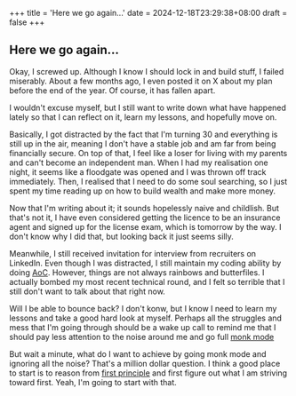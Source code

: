 +++
title = 'Here we go again...'
date = 2024-12-18T23:29:38+08:00
draft = false
+++

## Here we go again...

Okay, I screwed up. Although I know I should lock in and build stuff, I failed miserably. About a few months ago, I even posted it on X about my plan before the end of the year. Of course, it has fallen apart.

I wouldn't excuse myself, but I still want to write down what have happened lately so that I can reflect on it, learn my lessons, and hopefully move on.

Basically, I got distracted by the fact that I'm turning 30 and everything is still up in the air, meaning I don't have a stable job and am far from being financially secure. On top of that, I feel like a loser for living with my parents and can't become an independent man. When I had my realisation one night, it seems like a floodgate was opened and I was thrown off track immediately. Then, I realised that I need to do some soul searching, so I just spent my time reading up on how to build wealth and make more money.

Now that I'm writing about it; it sounds hopelessly naive and childlish. But that's not it, I have even considered getting the licence to be an insurance agent and signed up for the license exam, which is tomorrow by the way. I don't know why I did that, but looking back it just seems silly.

Meanwhile, I still received invitation for interview from recruiters on LinkedIn. Even though I was distracted, I still maintain my coding ability by doing [AoC](https://adventofcode.com/2024). However, things are not always rainbows and butterfiles. I actually bombed my most recent technical round, and I felt so terrible that I still don't want to talk about that right now.

Will I be able to bounce back? I don't konw, but I know I need to learn my lessons and take a good hard look at myself. Perhaps all the struggles and mess that I'm going through should be a wake up call to remind me that I should pay less attention to the noise around me and go full [monk mode](https://simplyscheduleappointments.com/2022/04/04/monk-mode/)

But wait a minute, what do I want to achieve by going monk mode and ignoring all the noise? That's a million dollar question. I think a good place to start is to reason from [first principle](https://en.wikipedia.org/wiki/First_principle#:~:text=%22First%20principles%20thinking%22%20consists%20of,not%20violate%20any%20fundamental%20laws.) and first figure out what I am striving toward first. Yeah, I'm going to start with that.
